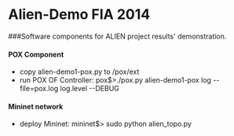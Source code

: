 Alien-Demo FIA 2014 
==========
###Software components for ALIEN project results' demonstration.

#### POX Component 
- copy alien-demo1-pox.py to /pox/ext
- run POX OF Controller: pox$>./pox.py alien-demo1-pox log --file=pox.log log.level --DEBUG

#### Mininet network 
- deploy Mininet: mininet$> sudo python alien_topo.py
